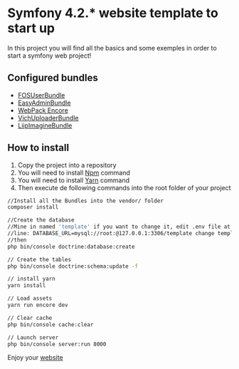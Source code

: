 # Symfony 4.2.* website template to start up

In this project you will find all the basics and some exemples in order to start a symfony web project!

## Configured bundles

- [FOSUserBundle](https://symfony.com/doc/current/bundles/FOSUserBundle/index.html)
- [EasyAdminBundle](https://symfony.com/doc/master/bundles/EasyAdminBundle/index.html)
- [WebPack Encore](https://symfony.com/doc/4.0/frontend/encore/installation.html)
- [VichUploaderBundle](https://symfony.com/doc/master/bundles/EasyAdminBundle/integration/vichuploaderbundle.html)
- [LiipImagineBundle](https://symfony.com/doc/2.0/bundles/LiipImagineBundle/introduction.html)

## How to install

1. Copy the project into a repository
2. You will need to install [Npm](https://www.npmjs.com/get-npm) command
3. You will need to install [Yarn](https://yarnpkg.com/lang/fr/docs/install/#windows-stable) command
4. Then execute de following commands into the root folder of your project

```bash
//Install all the Bundles into the vendor/ folder
composer install

//Create the database
//Mine in named 'template' if you want to change it, edit .env file at project root
//line: DATABASE_URL=mysql://root:@127.0.0.1:3306/template change template to whatever pleases you
//then
php bin/console doctrine:database:create

// Create the tables
php bin/console doctrine:schema:update -f

// install yarn
yarn install

// Load assets
yarn run encore dev

// Clear cache
php bin/console cache:clear

// Launch server
php bin/console server:run 8000

```

Enjoy your [website](http://localhost:8000)